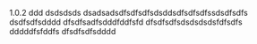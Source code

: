 1.0.2
ddd
dsdsdsds
dsadsadsdfsdfsdfsdsddsdfsdfsdfssdsdfsdfs
dsdfsdfsdddd
dfsdfsadfsdddfddfsfd
dfsdfsdfsdsdsdsdsfdfsdfs
dddddfsfddfs
dfsdfsdfsdddd
